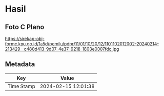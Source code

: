 # Hasil

## Foto C Plano

https://sirekap-obj-formc.kpu.go.id/1a5d/pemilu/pdpr/11/01/10/20/12/1101102012002-20240214-213429--c480d413-9d07-4e37-9218-1803e0007fdc.jpg


## Metadata

| Key        | Value               |
| ---------- | ------------------- |
| Time Stamp | 2024-02-15 12:01:38 |



